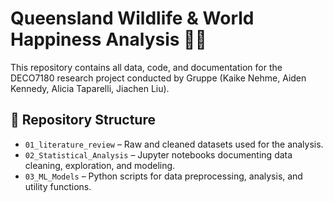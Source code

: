 # Queensland Wildlife & World Happiness Analysis 🐨😊

This repository contains all data, code, and documentation for the DECO7180 research project conducted by Gruppe (Kaike Nehme, Aiden Kennedy, Alicia Taparelli, Jiachen Liu).

## 📁 Repository Structure

- `01_literature_review` – Raw and cleaned datasets used for the analysis.
- `02_Statistical_Analysis` – Jupyter notebooks documenting data cleaning, exploration, and modeling.
- `03_ML_Models` – Python scripts for data preprocessing, analysis, and utility functions.


